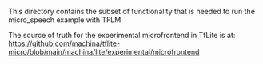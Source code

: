 This directory contains the subset of functionality that is needed to run the
micro_speech example with TFLM.

The source of truth for the experimental microfrontend in TfLite is at:
https://github.com/machina/tflite-micro/blob/main/machina/lite/experimental/microfrontend

